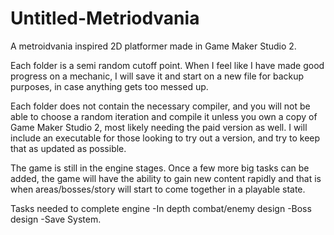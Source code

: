 # Untitled-Metriodvania
A metroidvania inspired 2D platformer made in Game Maker Studio 2.


Each folder is a semi random cutoff point. When I feel like I have made good progress on a mechanic, I will save it and start on a
new file for backup purposes, in case anything gets too messed up. 

Each folder does not contain the necessary compiler, and you will not be able to choose a random iteration and compile it unless you own
a copy of Game Maker Studio 2, most likely needing the paid version as well. I will include an executable for those looking to
try out a version, and try to keep that as updated as possible.

The game is still in the engine stages. Once a few more big tasks can be added, the game will have the ability to gain new content rapidly
and that is when areas/bosses/story will start to come together in a playable state.

Tasks needed to complete engine
-In depth combat/enemy design
-Boss design
-Save System.
